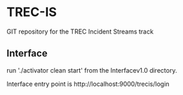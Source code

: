 # TREC-IS
GIT repository for the TREC Incident Streams track


## Interface
run './activator clean start' from the Interfacev1.0 directory.

Interface entry point is http://localhost:9000/trecis/login
